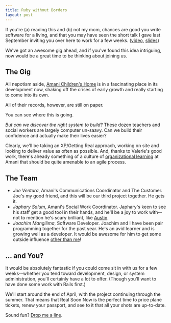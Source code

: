 ```yaml
---
title: Ruby without Borders
layout: post
---
```

If you're (a) reading this and (b) not my mom, chances are good you write software for a living, and that you may have seen the short talk I gave last September inviting you over here to work for a few weeks. ([video](http://lsrc2008.confreaks.com/16-matthew-todd-ruby-without-borders.html), [slides](http://github.com/matthewtodd/ruby_without_borders))

We've got an awesome gig ahead, and if you've found this idea intriguing, now would be a great time to be thinking about joining us.

## The Gig

All nepotism aside, [Amani Children's Home](http://amanikids.org) is in a fascinating place in its development now, shaking off the crises of early growth and really starting to come into its own.

All of their records, however, are still on paper.

You can see where this is going.

_But can we discover the right system to build?_ These dozen teachers and social workers are largely computer un-saavy. Can we build their confidence and actually make their lives easier?

Clearly, we'll be taking an XP/Getting Real approach, working on site and looking to deliver value as often as possible. And, thanks to Valerie's good work, there's already something of a culture of [organizational learning](http://en.wikipedia.org/wiki/Action_research) at Amani that should be quite amenable to an agile process.

## The Team

* *Joe Ventura*, Amani's Communications Coordinator and The Customer. Joe's my good friend, and this will be our third project together. He gets it.
* *Japhary Salum*, Amani's Social Work Coordinator. Japhary's keen to see his staff get a good tool in their hands, and he'll be a joy to work with--not to mention he's scary brilliant, like [Austin](http://twitter.com/dotjerky).
* *Joachim Mangilima*, Software Developer. Joachim and I have been pair programming together for the past year. He's an avid learner and is growing well as a developer. It would be awesome for him to get some outside influence [other than me](http://blog.objectmentor.com/articles/2009/01/20/multi-dimensional-seniority)!

## ... and You?

It would be absolutely fantastic if you could come sit in with us for a few weeks--whether you tend toward development, design, or system administration, you'll certainly have a lot to offer. (Though you'll want to have done some work with Rails first.)

We'll start around the end of April, with the project continuing through the summer. That means that Real Soon Now is the perfect time to price plane tickets, renew your passport, and see to it that all your shots are up-to-date.

Sound fun? <a href="&#109;&#97;&#105;&#108;&#116;&#111;&#58;%6d%61%74%74%68%65%77.%74%6f%64%64@%67%6d%61%69%6c.%63%6f%6d">Drop me a line</a>.
